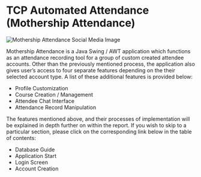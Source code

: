 <!DOCTYPE html>
<html lang="en">

<head>
    <meta charset="UTF-8">
    <meta name="viewport" content="width=device-width, initial-scale=1.0">
    <!-- <link href="styles.css" rel="stylesheet"> -->
</head>

<body>
    <main>
        <h1>TCP Automated Attendance (Mothership Attendance)</h1>
        <img src="Screenshots/Social_Media_Image.jpg" alt="Mothership Attendance Social Media Image">
        <p>Mothership Attendance is a Java Swing / AWT application which functions as an attendance recording tool for a group of custom created attendee accounts. Other than the previously mentioned process, the application also gives user’s access to four separate features depending on the their selected account type. A list of these additional features is provided below:</p>
        <ul class="app_feature">
            <li><a src="#ProfileCustomization">Profile Customization</a></li>
            <li><a src="#CourseCreationManagement">Course Creation / Management</a></li>
            <li><a src="#AttendeeChatInterface">Attendee Chat Interface</a></li>
            <li><a src="#AttendanceRecordManipulation">Attendance Record Manipulation</a></li>
        </ul>
        <p>The features mentioned above, and their processes of implementation will be explained in depth further on within the report. If you wish to skip to a particular section, please click on the corresponding link below in the table of contents:</p>
        <ul class="app_section">
            <li><a src="#Database-Guide">Database Guide</a></li>
            <li><a src="#Application-Start">Application Start</a></li>
            <li><a src="#Login-Screen">Login Screen</a></li>
            <li><a src="#Account-Creation">Account Creation</a></li>
        </ul>
    </main>
</body>
</html>
</html>

